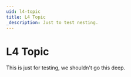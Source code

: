 ```yaml
---
uid: l4-topic
title: L4 Topic
_description: Just to test nesting.
---
```


# L4 Topic

This is just for testing, we shouldn't go this deep.